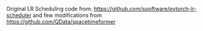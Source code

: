 Original LR Scheduling code from: https://github.com/sooftware/pytorch-lr-scheduler and few modifications from https://github.com/QData/spacetimeformer
